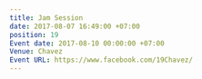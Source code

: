 ```yaml
---
title: Jam Session
date: 2017-08-07 16:49:00 +07:00
position: 19
Event date: 2017-08-10 00:00:00 +07:00
Venue: Chavez
Event URL: https://www.facebook.com/19Chavez/
---
```


